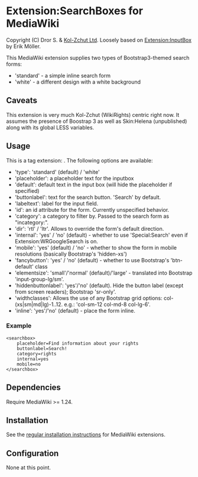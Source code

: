 Extension:SearchBoxes for MediaWiki
===================================

Copyright (C) Dror S. & [Kol-Zchut Ltd](http://www.kolzchut.org.il).
Loosely based on [Extension:InputBox][inputboxurl] by Erik Möller.

This MediaWiki extension supplies two types of Bootstrap3-themed search forms:
* 'standard' - a simple inline search form
* 'white' - a different design with a white background


## Caveats
This extension is very much Kol-Zchut (WikiRights) centric right now. It assumes the presence of
Boostrap 3 as well as Skin:Helena (unpublished) along with its global LESS variables.


## Usage
This is a tag extension: <searchbox></searchbox>. The following options are available:

* 'type':              'standard' (default) / 'white'
* 'placeholder':       a placeholder text for the inputbox
* 'default':           default text in the input box (will hide the placeholder if specified)
* 'buttonlabel':       text for the search button. 'Search' by default.
* 'labeltext':         label for the input field. 
* 'id':                an id attribute for the form. Currently unspecified behavior.
* 'category':          a category to filter by. Passed to the search form as "incategory:".
* 'dir':               'rtl' / 'ltr'. Allows to override the form's default direction.
* 'internal':          'yes' / 'no' (default) - whether to use 'Special:Search' even if Extension:WRGoogleSearch is on.
* 'mobile':            'yes' (default) / 'no' - whether to show the form in mobile resolutions (basically Bootstrap's
				       'hidden-xs')
* 'fancybutton':       'yes' / 'no' (default) - whether to use Bootstrap's 'btn-default' class
* 'elementsize':       'small'/'normal' (default)/'large' - translated into Bootstrap 'input-group-lg/sm'.
* 'hiddenbuttonlabel': 'yes'/'no' (default). Hide the button label (except from screen readers);
					   Bootstrap 'sr-only'.
* 'widthclasses':      Allows the use of any Bootstrap grid options: col-(xs|sm|md|lg)-1..12.
					   e.g.: 'col-sm-12 col-md-8 col-lg-6'.
* 'inline':            'yes'/'no' (default) - place the form inline.

				 
### Example
	<searchbox>
		placeholder=Find information about your rights
		buttonlabel=Search!
		category=rights
		internal=yes
		mobile=no
	</searchbox>

## Dependencies
Require MediaWiki >= 1.24.

## Installation
See the [regular installation instructions][mw-instructions] for MediaWiki extensions.
	


## Configuration
None at this point.



[inputboxurl]: https://www.mediawiki.org/wiki/Extension:InputBox
[mw-instructions]: https://www.mediawiki.org/wiki/Manual:Extensions#Installing_an_extension
